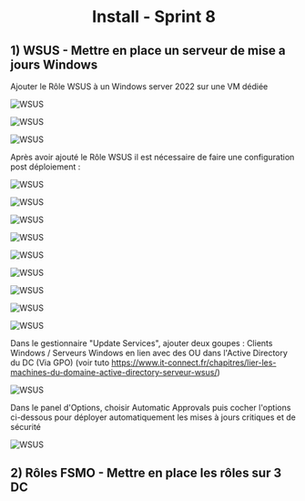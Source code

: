 <div align="center"><H1> Install -  Sprint 8 </H1></div>

## 1) WSUS - Mettre en place un serveur de mise a jours Windows

Ajouter le Rôle WSUS à un Windows server 2022 sur une VM dédiée

![WSUS](https://github.com/WildCodeSchool/TSSR-ANGOU-P3-G1/blob/main/SCREENS-PAR-SPRINT/SCREENS-SPRINT8/wsus0-1.png)

![WSUS](https://github.com/WildCodeSchool/TSSR-ANGOU-P3-G1/blob/main/SCREENS-PAR-SPRINT/SCREENS-SPRINT8/wsus0-2.png)


![WSUS](https://github.com/WildCodeSchool/TSSR-ANGOU-P3-G1/blob/main/SCREENS-PAR-SPRINT/SCREENS-SPRINT8/wsus0-3.png)

Après avoir ajouté le Rôle WSUS il est nécessaire de faire une configuration post déploiement :

![WSUS](https://github.com/WildCodeSchool/TSSR-ANGOU-P3-G1/blob/main/SCREENS-PAR-SPRINT/SCREENS-SPRINT8/wsus1.png)

![WSUS](https://github.com/WildCodeSchool/TSSR-ANGOU-P3-G1/blob/main/SCREENS-PAR-SPRINT/SCREENS-SPRINT8/wsus2.png)

![WSUS](https://github.com/WildCodeSchool/TSSR-ANGOU-P3-G1/blob/main/SCREENS-PAR-SPRINT/SCREENS-SPRINT8/wsus3.png)

![WSUS](https://github.com/WildCodeSchool/TSSR-ANGOU-P3-G1/blob/main/SCREENS-PAR-SPRINT/SCREENS-SPRINT8/wsus4.png)

![WSUS](https://github.com/WildCodeSchool/TSSR-ANGOU-P3-G1/blob/main/SCREENS-PAR-SPRINT/SCREENS-SPRINT8/wsus5.png)

![WSUS](https://github.com/WildCodeSchool/TSSR-ANGOU-P3-G1/blob/main/SCREENS-PAR-SPRINT/SCREENS-SPRINT8/wsus6.png)

![WSUS](https://github.com/WildCodeSchool/TSSR-ANGOU-P3-G1/blob/main/SCREENS-PAR-SPRINT/SCREENS-SPRINT8/wsus7.png)

![WSUS](https://github.com/WildCodeSchool/TSSR-ANGOU-P3-G1/blob/main/SCREENS-PAR-SPRINT/SCREENS-SPRINT8/wsus8.png)

![WSUS](https://github.com/WildCodeSchool/TSSR-ANGOU-P3-G1/blob/main/SCREENS-PAR-SPRINT/SCREENS-SPRINT8/wsus9.png)

Dans le gestionnaire "Update Services", ajouter deux goupes : Clients Windows / Serveurs Windows en lien avec des OU dans l'Active Directory du DC (Via GPO) (voir tuto https://www.it-connect.fr/chapitres/lier-les-machines-du-domaine-active-directory-serveur-wsus/)


![WSUS](https://github.com/WildCodeSchool/TSSR-ANGOU-P3-G1/blob/main/SCREENS-PAR-SPRINT/SCREENS-SPRINT8/wsus10.png)

Dans le panel d'Options, choisir Automatic Approvals puis cocher l'options ci-dessous pour déployer automatiquement les mises à jours critiques et de sécurité

![WSUS](https://github.com/WildCodeSchool/TSSR-ANGOU-P3-G1/blob/main/SCREENS-PAR-SPRINT/SCREENS-SPRINT8/wsus11.png)


## 2) Rôles FSMO - Mettre en place les rôles sur 3 DC


